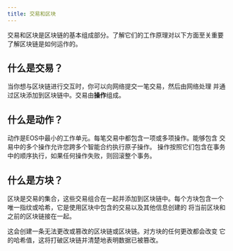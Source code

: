 ```yaml
---
title: 交易和区块
---
```


交易和区块是区块链的基本组成部分。了解它们的工作原理对以下方面至关重要
了解区块链是如何运作的。

## 什么是交易？

当你想与区块链进行交互时，你可以向网络提交一笔交易，然后由网络处理
并通过区块添加到区块链中。交易由**操作**组成。

## 什么是动作？

动作是EOS中最小的工作单元。每笔交易中都包含一项或多项操作。能够包含
交易中的多个操作允许您跨多个智能合约执行原子操作。 
操作按照它们包含在事务中的顺序执行，如果任何操作失败，则回滚整个事务。

## 什么是方块？

区块是交易的集合，这些交易组合在一起并添加到区块链中。每个方块包含一个 
唯一指纹或哈希，它是使用区块中包含的交易以及其他信息创建的
将当前区块和之前的区块链接在一起。 

这会创建一条无法更改或篡改的区块链或区块链。对方块的任何更改都会改变
它的哈希值，这将打破区块链并清楚地表明数据已被篡改。

